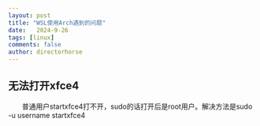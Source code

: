 ```yaml
---
layout: post
title: "WSL使用Arch遇到的问题"
date:   2024-9-26
tags: [linux]
comments: false
author: directorhorse
---
```

## 无法打开xfce4
&emsp;&emsp;普通用户startxfce4打不开，sudo的话打开后是root用户。解决方法是sudo -u username startxfce4